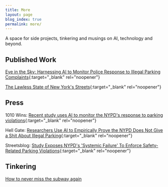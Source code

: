 ```yaml
---
title: More
layout: page
blog_index: true
permalink: more/
---
```

A space for side projects, tinkering and musings on AI, technology and beyond.

## Published Work

[Eye in the Sky: Harnessing AI to Monitor Police Response to Illegal Parking Complaints](https://papers.ssrn.com/sol3/papers.cfm?abstract_id=4974275){:target="_blank" rel="noopener"}

[The Lawless State of New York's Streets](https://www.vitalcitynyc.org/articles/the-lawless-state-of-new-yorks-streets){:target="_blank" rel="noopener"}

## Press

1010 Wins: [Recent study uses AI to monitor the NYPD's response to parking violations](https://www.audacy.com/podcast/winsam-on-demand-podcast-fe387/episodes/recent-study-uses-ai-to-monitor-the-nypds-response-to-parking-violations-1dc8e?action=AUTOPLAY_MINI&actionContentId=201-f9d2db1f-bbf6-47bc-95de-2226c60a5268){:target="_blank" rel="noopener"}

Hell Gate: [Researchers Use AI to Empirically Prove the NYPD Does Not Give a Shit About Illegal Parking](https://hellgatenyc.com/ai-nypd-illegal-parking/){:target="_blank" rel="noopener"}

Streetsblog: [Study Exposes NYPD's 'Systemic Failure' To Enforce Safety-Related Parking Violations](https://nyc.streetsblog.org/2024/10/29/study-exposes-nypds-systemic-failure-to-enforce-safety-related-parking-violations){:target="_blank" rel="noopener"}

## Tinkering

[How to never miss the subway again](/posts/arrivals_rgb_display/)
